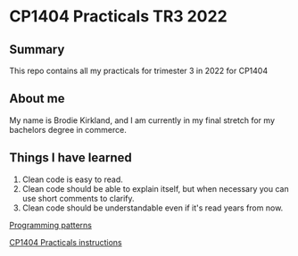 # CP1404 Practicals TR3 2022

## Summary

This repo contains all my practicals for trimester 3 in 2022 for CP1404

## About me

My name is Brodie Kirkland, and I am currently in my final stretch for my bachelors degree in commerce.

## Things I have learned

1. Clean code is easy to read.
2. Clean code should be able to explain itself, but when necessary you can use short comments to clarify.
3. Clean code should be understandable even if it's read years from now.

[Programming patterns](https://github.com/CP1404/Starter/wiki/Programming-Patterns)

[CP1404 Practicals instructions](https://github.com/CP1404/Practicals)

